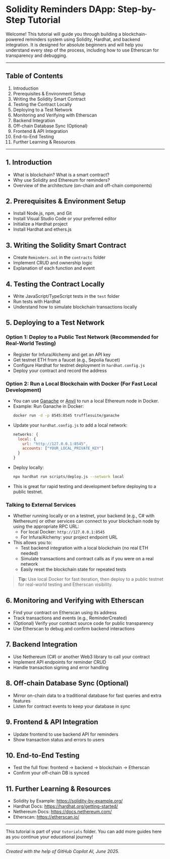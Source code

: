 # Solidity Reminders DApp: Step-by-Step Tutorial

Welcome! This tutorial will guide you through building a blockchain-powered reminders system using Solidity, Hardhat, and backend integration. It is designed for absolute beginners and will help you understand every step of the process, including how to use Etherscan for transparency and debugging.

---

## Table of Contents
1. Introduction
2. Prerequisites & Environment Setup
3. Writing the Solidity Smart Contract
4. Testing the Contract Locally
5. Deploying to a Test Network
6. Monitoring and Verifying with Etherscan
7. Backend Integration
8. Off-chain Database Sync (Optional)
9. Frontend & API Integration
10. End-to-End Testing
11. Further Learning & Resources

---

## 1. Introduction
- What is blockchain? What is a smart contract?
- Why use Solidity and Ethereum for reminders?
- Overview of the architecture (on-chain and off-chain components)

## 2. Prerequisites & Environment Setup
- Install Node.js, npm, and Git
- Install Visual Studio Code or your preferred editor
- Initialize a Hardhat project
- Install Hardhat and ethers.js

## 3. Writing the Solidity Smart Contract
- Create `Reminders.sol` in the `contracts` folder
- Implement CRUD and ownership logic
- Explanation of each function and event

## 4. Testing the Contract Locally
- Write JavaScript/TypeScript tests in the `test` folder
- Run tests with Hardhat
- Understand how to simulate blockchain transactions locally

## 5. Deploying to a Test Network

### Option 1: Deploy to a Public Test Network (Recommended for Real-World Testing)
- Register for Infura/Alchemy and get an API key
- Get testnet ETH from a faucet (e.g., Sepolia faucet)
- Configure Hardhat for testnet deployment in `hardhat.config.js`
- Deploy your contract and record the address

### Option 2: Run a Local Blockchain with Docker (For Fast Local Development)
- You can use [Ganache](https://trufflesuite.com/ganache/) or [Anvil](https://book.getfoundry.sh/anvil/) to run a local Ethereum node in Docker.
- Example: Run Ganache in Docker:
  ```bash
  docker run -d -p 8545:8545 trufflesuite/ganache
  ```
- Update your `hardhat.config.js` to add a local network:
  ```js
  networks: {
    local: {
      url: "http://127.0.0.1:8545",
      accounts: ["YOUR_LOCAL_PRIVATE_KEY"]
    }
  }
  ```
- Deploy locally:
  ```bash
  npx hardhat run scripts/deploy.js --network local
  ```
- This is great for rapid testing and development before deploying to a public testnet.

### Talking to External Services
- Whether running locally or on a testnet, your backend (e.g., C# with Nethereum) or other services can connect to your blockchain node by using the appropriate RPC URL:
  - For local Docker: `http://127.0.0.1:8545`
  - For Infura/Alchemy: your project endpoint URL
- This allows you to:
  - Test backend integration with a local blockchain (no real ETH needed)
  - Simulate transactions and contract calls as if you were on a real network
  - Easily reset the blockchain state for repeated tests

> **Tip:** Use local Docker for fast iteration, then deploy to a public testnet for real-world testing and Etherscan visibility.

## 6. Monitoring and Verifying with Etherscan
- Find your contract on Etherscan using its address
- Track transactions and events (e.g., ReminderCreated)
- (Optional) Verify your contract source code for public transparency
- Use Etherscan to debug and confirm backend interactions

## 7. Backend Integration
- Use Nethereum (C#) or another Web3 library to call your contract
- Implement API endpoints for reminder CRUD
- Handle transaction signing and error handling

## 8. Off-chain Database Sync (Optional)
- Mirror on-chain data to a traditional database for fast queries and extra features
- Listen for contract events to keep your database in sync

## 9. Frontend & API Integration
- Update frontend to use backend API for reminders
- Show transaction status and errors to users

## 10. End-to-End Testing
- Test the full flow: frontend → backend → blockchain → Etherscan
- Confirm your off-chain DB is synced

## 11. Further Learning & Resources
- Solidity by Example: https://solidity-by-example.org/
- Hardhat Docs: https://hardhat.org/getting-started/
- Nethereum Docs: https://docs.nethereum.com/
- Etherscan: https://etherscan.io/

---

This tutorial is part of your `tutorials` folder. You can add more guides here as you continue your educational journey!

---

*Created with the help of GitHub Copilot AI, June 2025.*
